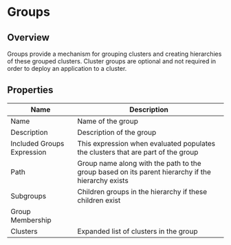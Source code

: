 # Groups

## Overview

Groups provide a mechanism for grouping clusters and creating hierarchies of these grouped clusters.  Cluster groups are optional and not required in order to deploy an application to a cluster.

## Properties

|Name|Description|
|----|-----------|
|Name|Name of the group|
|Description|Description of the group|
|Included Groups Expression|This expression when evaluated populates the clusters that are part of the group|
|Path|Group name along with the path to the group based on its parent hierarchy if the hierarchy exists|
|Subgroups|Children groups in the hierarchy if these children exist|
|Group Membership||
|Clusters|Expanded list of clusters in the group|
